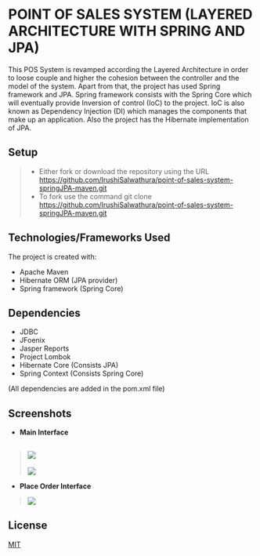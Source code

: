 # POINT OF SALES SYSTEM (LAYERED ARCHITECTURE WITH SPRING AND JPA)

This POS System is revamped according the Layered Architecture in order to loose couple and  higher the cohesion between the controller and the model of the system. Apart from that, the project has used Spring framework and JPA. Spring framework consists with the Spring Core which will eventually provide Inversion of control (IoC) to the project. IoC is also known as Dependency Injection (DI) which manages the components that make up an application. Also the project has the Hibernate implementation of JPA.

## Setup

> - Either fork or download the repository using the URL <https://github.com/IrushiSalwathura/point-of-sales-system-springJPA-maven.git>
> - To fork use the command git clone https://github.com/IrushiSalwathura/point-of-sales-system-springJPA-maven.git

## Technologies/Frameworks Used

The project is created with:
* Apache Maven
* Hibernate ORM (JPA provider)
* Spring framework (Spring Core)

## Dependencies

* JDBC
* JFoenix
* Jasper Reports
* Project Lombok
* Hibernate Core (Consists JPA)
* Spring Context (Consists Spring Core)

(All dependencies are added in the pom.xml file)

## Screenshots
- **Main Interface**
>![][1]
>---
>![][2]
- **Place Order Interface**
>![][3]

[1]: https://github.com/IrushiSalwathura/point-of-sales-system-springJPA-maven/blob/master/src/main/resources/asset/screenshots/pos-main.png
[2]: https://github.com/IrushiSalwathura/point-of-sales-system-springJPA-maven/blob/master/src/main/resources/asset/screenshots/pos-main-customer.png
[3]: https://github.com/IrushiSalwathura/point-of-sales-system-springJPA-maven/blob/master/src/main/resources/asset/screenshots/pos-placeorder.png


## License
[MIT](https://github.com/IrushiSalwathura/point-of-sales-system-springJPA-maven/blob/master/LICENSE.txt)




